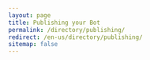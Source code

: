 ```yaml
---
layout: page
title: Publishing your Bot
permalink: /directory/publishing/
redirect: /en-us/directory/publishing/
sitemap: false
---
```

